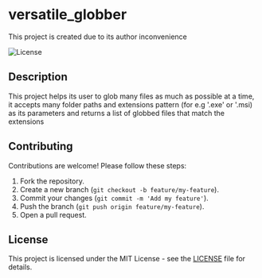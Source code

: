 # versatile_globber

This project is created due to its author inconvenience

![License](https://img.shields.io/badge/license-MIT-blue.svg)

## Description

This project helps its user to glob many files as much as possible at a time, it accepts many folder paths and extensions pattern (for e.g '.exe' or '.msi) as its parameters and returns a list of globbed files that match the extensions

## Contributing

Contributions are welcome! Please follow these steps:

1. Fork the repository.
2. Create a new branch (`git checkout -b feature/my-feature`).
3. Commit your changes (`git commit -m 'Add my feature'`).
4. Push the branch (`git push origin feature/my-feature`).
5. Open a pull request.

## License

This project is licensed under the MIT License - see the [LICENSE](LICENSE.txt) file for details.
